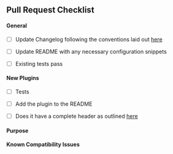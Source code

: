 ## Pull Request Checklist

<!---
**Is this in reference to an existing issue?**
--->


#### General

- [ ] Update Changelog following the conventions laid out [here](https://github.com/sensu-plugins/community/blob/master/HOW_WE_CHANGELOG.md)

- [ ] Update README with any necessary configuration snippets

<!--- For Ruby Plugins

- [ ] Binstubs are created if needed

- [ ] RuboCop passes

--->
- [ ] Existing tests pass

#### New Plugins

- [ ] Tests

- [ ] Add the plugin to the README

- [ ] Does it have a complete header as outlined [here](http://sensu-plugins.io/docs/developer_guidelines.html#coding-style)

#### Purpose

#### Known Compatibility Issues
